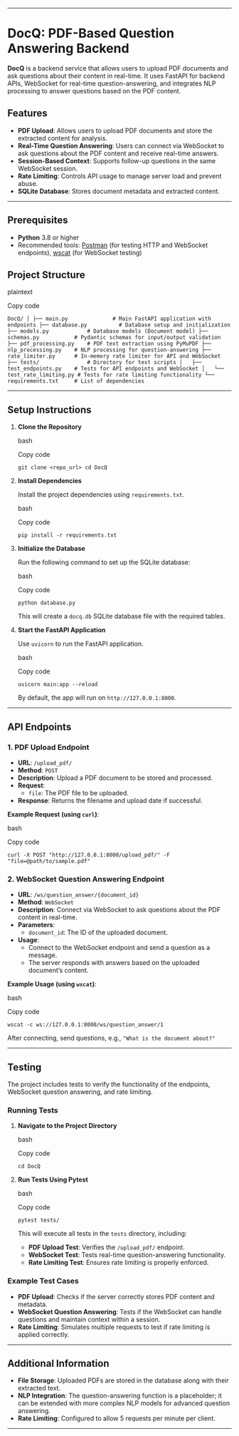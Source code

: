 

* * *

DocQ: PDF-Based Question Answering Backend
==========================================

**DocQ** is a backend service that allows users to upload PDF documents and ask questions about their content in real-time. It uses FastAPI for backend APIs, WebSocket for real-time question-answering, and integrates NLP processing to answer questions based on the PDF content.

Features
--------

*   **PDF Upload**: Allows users to upload PDF documents and store the extracted content for analysis.
*   **Real-Time Question Answering**: Users can connect via WebSocket to ask questions about the PDF content and receive real-time answers.
*   **Session-Based Context**: Supports follow-up questions in the same WebSocket session.
*   **Rate Limiting**: Controls API usage to manage server load and prevent abuse.
*   **SQLite Database**: Stores document metadata and extracted content.

* * *

Prerequisites
-------------

*   **Python** 3.8 or higher
*   Recommended tools: [Postman](https://www.postman.com/) (for testing HTTP and WebSocket endpoints), [wscat](https://github.com/websockets/wscat) (for WebSocket testing)

Project Structure
-----------------

plaintext

Copy code

`DocQ/ │ ├── main.py              # Main FastAPI application with endpoints ├── database.py          # Database setup and initialization ├── models.py            # Database models (Document model) ├── schemas.py           # Pydantic schemas for input/output validation ├── pdf_processing.py    # PDF text extraction using PyMuPDF ├── nlp_processing.py    # NLP processing for question-answering ├── rate_limiter.py      # In-memory rate limiter for API and WebSocket ├── tests/               # Directory for test scripts │   ├── test_endpoints.py    # Tests for API endpoints and WebSocket │   └── test_rate_limiting.py # Tests for rate limiting functionality └── requirements.txt     # List of dependencies`

* * *

Setup Instructions
------------------

1.  **Clone the Repository**
    
    bash
    
    Copy code
    
    `git clone <repo_url> cd DocQ`
    
2.  **Install Dependencies**
    
    Install the project dependencies using `requirements.txt`.
    
    bash
    
    Copy code
    
    `pip install -r requirements.txt`
    
3.  **Initialize the Database**
    
    Run the following command to set up the SQLite database:
    
    bash
    
    Copy code
    
    `python database.py`
    
    This will create a `docq.db` SQLite database file with the required tables.
    
4.  **Start the FastAPI Application**
    
    Use `uvicorn` to run the FastAPI application.
    
    bash
    
    Copy code
    
    `uvicorn main:app --reload`
    
    By default, the app will run on `http://127.0.0.1:8000`.
    

* * *

API Endpoints
-------------

### 1\. **PDF Upload Endpoint**

*   **URL**: `/upload_pdf/`
*   **Method**: `POST`
*   **Description**: Upload a PDF document to be stored and processed.
*   **Request**:
    *   `file`: The PDF file to be uploaded.
*   **Response**: Returns the filename and upload date if successful.

**Example Request (using `curl`)**:

bash

Copy code

`curl -X POST "http://127.0.0.1:8000/upload_pdf/" -F "file=@path/to/sample.pdf"`

### 2\. **WebSocket Question Answering Endpoint**

*   **URL**: `/ws/question_answer/{document_id}`
*   **Method**: `WebSocket`
*   **Description**: Connect via WebSocket to ask questions about the PDF content in real-time.
*   **Parameters**:
    *   `document_id`: The ID of the uploaded document.
*   **Usage**:
    *   Connect to the WebSocket endpoint and send a question as a message.
    *   The server responds with answers based on the uploaded document’s content.

**Example Usage (using `wscat`)**:

bash

Copy code

`wscat -c ws://127.0.0.1:8000/ws/question_answer/1`

After connecting, send questions, e.g., `"What is the document about?"`

* * *

Testing
-------

The project includes tests to verify the functionality of the endpoints, WebSocket question answering, and rate limiting.

### Running Tests

1.  **Navigate to the Project Directory**
    
    bash
    
    Copy code
    
    `cd DocQ`
    
2.  **Run Tests Using Pytest**
    
    bash
    
    Copy code
    
    `pytest tests/`
    
    This will execute all tests in the `tests` directory, including:
    
    *   **PDF Upload Test**: Verifies the `/upload_pdf/` endpoint.
    *   **WebSocket Test**: Tests real-time question-answering functionality.
    *   **Rate Limiting Test**: Ensures rate limiting is properly enforced.

### Example Test Cases

*   **PDF Upload**: Checks if the server correctly stores PDF content and metadata.
*   **WebSocket Question Answering**: Tests if the WebSocket can handle questions and maintain context within a session.
*   **Rate Limiting**: Simulates multiple requests to test if rate limiting is applied correctly.

* * *

Additional Information
----------------------

*   **File Storage**: Uploaded PDFs are stored in the database along with their extracted text.
*   **NLP Integration**: The question-answering function is a placeholder; it can be extended with more complex NLP models for advanced question answering.
*   **Rate Limiting**: Configured to allow 5 requests per minute per client.

* * *
